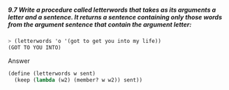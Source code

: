 ##### 9.7  Write a procedure called letterwords that takes as its arguments a letter and a sentence. It returns a sentence containing only those words from the argument sentence that contain the argument letter:
```Scheme
> (letterwords 'o '(got to get you into my life))
(GOT TO YOU INTO)
```

Answer

```Scheme
(define (letterwords w sent)
  (keep (lambda (w2) (member? w w2)) sent))
```
